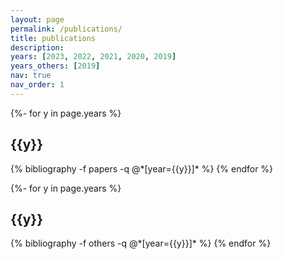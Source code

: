 ```yaml
---
layout: page
permalink: /publications/
title: publications
description: 
years: [2023, 2022, 2021, 2020, 2019]
years_others: [2019]
nav: true
nav_order: 1
---
```

<!-- _pages/publications.md -->
<div class="publications">

{%- for y in page.years %}
  <h2 class="year">{{y}}</h2>
  {% bibliography -f papers -q @*[year={{y}}]* %}
{% endfor %}

{%- for y in page.years %}
  <h2 class="year">{{y}}</h2>
  {% bibliography -f others -q @*[year={{y}}]* %}
{% endfor %}

</div>
